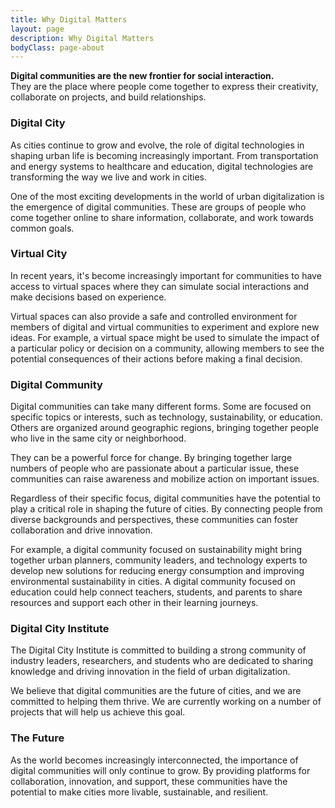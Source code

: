```yaml
---
title: Why Digital Matters
layout: page
description: Why Digital Matters
bodyClass: page-about
---
```




**Digital communities are the new frontier for social interaction.**   
They are the place where people come together to express their creativity, collaborate on projects, and build relationships. 

### Digital City

As cities continue to grow and evolve, the role of digital technologies in shaping urban life is becoming increasingly important. From transportation and energy systems to healthcare and education, digital technologies are transforming the way we live and work in cities.

One of the most exciting developments in the world of urban digitalization is the emergence of digital communities. These are groups of people who come together online to share information, collaborate, and work towards common goals.

### Virtual City

In recent years, it's become increasingly important for communities to have access to virtual spaces where they can simulate social interactions and make decisions based on experience.

Virtual spaces can also provide a safe and controlled environment for members of digital and virtual communities to experiment and explore new ideas. For example, a virtual space might be used to simulate the impact of a particular policy or decision on a community, allowing members to see the potential consequences of their actions before making a final decision.

### Digital Community

Digital communities can take many different forms. Some are focused on specific topics or interests, such as technology, sustainability, or education. Others are organized around geographic regions, bringing together people who live in the same city or neighborhood.

They can be a powerful force for change. By bringing together large numbers of people who are passionate about a particular issue, these communities can raise awareness and mobilize action on important issues.

Regardless of their specific focus, digital communities have the potential to play a critical role in shaping the future of cities. By connecting people from diverse backgrounds and perspectives, these communities can foster collaboration and drive innovation.

For example, a digital community focused on sustainability might bring together urban planners, community leaders, and technology experts to develop new solutions for reducing energy consumption and improving environmental sustainability in cities. A digital community focused on education could help connect teachers, students, and parents to share resources and support each other in their learning journeys.


### Digital City Institute

The Digital City Institute is committed to building a strong community of industry leaders, researchers, and students who are dedicated to sharing knowledge and driving innovation in the field of urban digitalization.

We believe that digital communities are the future of cities, and we are committed to helping them thrive. We are currently working on a number of projects that will help us achieve this goal.

### The Future

As the world becomes increasingly interconnected, the importance of digital communities will only continue to grow. By providing platforms for collaboration, innovation, and support, these communities have the potential to make cities more livable, sustainable, and resilient.